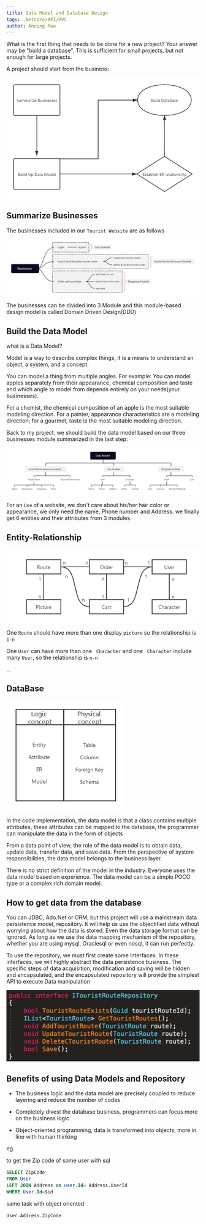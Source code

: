 ```yaml
---
title: Data Model and Database Design
tags: .Netcore/API/MVC
author: Anning Mao
---
```




What is the first thing that needs to be done for a new project? Your answer may be "build a database". This is sufficient for small projects, but not enough for large projects.

A project should start from the business:

![1.1](https://github.com/AnningMao/MarkDownImage/raw/main/.net%20note/1.1%20Database%20design/1.1.png)

## Summarize Businesses

The businesses included in our `Tourist Website` are as follows

![1.2](https://github.com/AnningMao/MarkDownImage/raw/main/.net%20note/1.1%20Database%20design/1.2.png)

The businesses can be divided into 3 Module and this module-based design model is called Domain Driven Design(DDD)



## Build the Data Model

what is a Data Model?

Model is a way to describe complex things, it is a means to understand an object, a system, and a concept.

You can model a thing from multiple angles. For example: You can model apples separately from their appearance, chemical composition and taste and which angle to model from depends entirely on your needs(your businesses).

For a chemist, the chemical composition of an apple is the most suitable modeling direction. For a painter, appearance characteristics are a modeling direction; for a gourmet, taste is the most suitable modeling direction.



Back to my project. we should build the data model based on our three businesses module summarized in the last step:

 ![1.3](https://github.com/AnningMao/MarkDownImage/raw/main/.net%20note/1.1%20Database%20design/1.3.png)



For an `Use` of a website, we don't care about his/her hair color or appearance, we only need the name, Phone number and Address. we finally get 6 entities and their attributes from 3 modules.	

## Entity-Relationship 

 ![1.4](https://github.com/AnningMao/MarkDownImage/raw/main/.net%20note/1.1%20Database%20design/1.4.png)

One `Route` should have more than one display `picture` so the relationship is `1-n`

One `User` can have more than one ` Character` and one ` Character` include many `User`, so the relationship is `n-n`

...

## DataBase

![1.5](https://github.com/AnningMao/MarkDownImage/raw/main/.net%20note/1.1%20Database%20design/1.5.png)

In the code implementation, the data model is that a class contains multiple attributes, these attributes can be mapped to the database, the programmer can manipulate the data in the form of objects

From a data point of view, the role of the data model is to obtain data, update data, transfer data, and save data. From the perspective of system responsibilities, the data model belongs to the business layer.

There is no strict definition of the model in the industry. Everyone uses the data model based on experience. The data model can be a simple POCO type or a complex rich domain model.



## How to get data from the database

You can JDBC, Ado.Net or ORM, but this project will use a mainstream data persistence model, repository. It  will help us use the objectified data without worrying about how the data is stored. Even the data storage format can be ignored. As long as we use the data mapping mechanism of the repository, whether you are using mysql, Oraclesql or even nosql, it can run perfectly.

To use the repository, we must first create some interfaces. In these interfaces, we will highly abstract the data persistence business. The specific steps of data acquisition, modification and saving will be hidden and encapsulated, and the encapsulated repository will provide the simplest API to execute Data manipulation

![1.6](https://github.com/AnningMao/MarkDownImage/raw/main/.net%20note/1.1%20Database%20design/1.6.png)



## Benefits of using Data Models and Repository

- The business logic and the data model are precisely coupled to reduce layering and reduce the number of codes


- Completely divest the database business, programmers can focus more on the business logic


- Object-oriented programming, data is transformed into objects, more in line with human thinking

eg. 

to get the Zip code of some user with sql

```sql
SELECT ZipCode
FROM User
LEFT JOIN Address on user.Id= Address.UserId
WHERE User.Id=$id
```

same task with object oriented

``` 
User.Address.ZipCode
```

